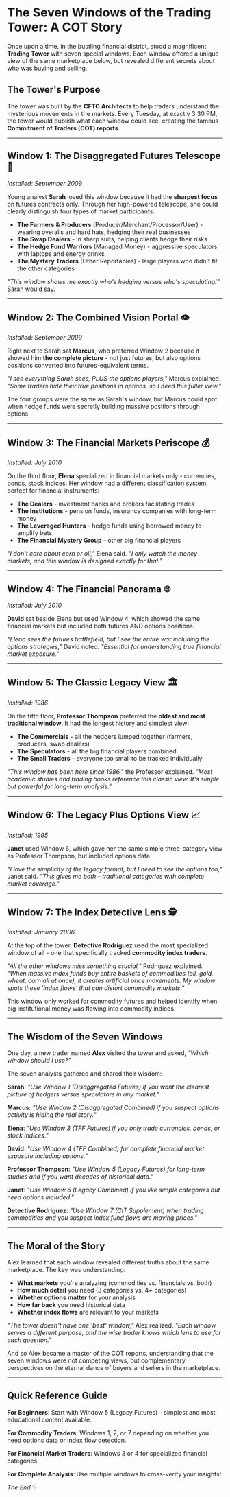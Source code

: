 # The Seven Windows of the Trading Tower: A COT Story

Once upon a time, in the bustling financial district, stood a magnificent **Trading Tower** with seven special windows. Each window offered a unique view of the same marketplace below, but revealed different secrets about who was buying and selling.

## The Tower's Purpose

The tower was built by the **CFTC Architects** to help traders understand the mysterious movements in the markets. Every Tuesday, at exactly 3:30 PM, the tower would publish what each window could see, creating the famous **Commitment of Traders (COT) reports**.

---

## Window 1: The Disaggregated Futures Telescope 🔭

_Installed: September 2009_

Young analyst **Sarah** loved this window because it had the **sharpest focus** on futures contracts only. Through her high-powered telescope, she could clearly distinguish four types of market participants:

- **The Farmers & Producers** (Producer/Merchant/Processor/User) - wearing overalls and hard hats, hedging their real businesses
- **The Swap Dealers** - in sharp suits, helping clients hedge their risks
- **The Hedge Fund Warriors** (Managed Money) - aggressive speculators with laptops and energy drinks
- **The Mystery Traders** (Other Reportables) - large players who didn't fit the other categories

_"This window shows me exactly who's hedging versus who's speculating!"_ Sarah would say.

---

## Window 2: The Combined Vision Portal 👁️

_Installed: September 2009_

Right next to Sarah sat **Marcus**, who preferred Window 2 because it showed him **the complete picture** - not just futures, but also options positions converted into futures-equivalent terms.

_"I see everything Sarah sees, PLUS the options players,"_ Marcus explained. _"Some traders hide their true positions in options, so I need this fuller view."_

The four groups were the same as Sarah's window, but Marcus could spot when hedge funds were secretly building massive positions through options.

---

## Window 3: The Financial Markets Periscope 💰

_Installed: July 2010_

On the third floor, **Elena** specialized in financial markets only - currencies, bonds, stock indices. Her window had a different classification system, perfect for financial instruments:

- **The Dealers** - investment banks and brokers facilitating trades
- **The Institutions** - pension funds, insurance companies with long-term money
- **The Leveraged Hunters** - hedge funds using borrowed money to amplify bets
- **The Financial Mystery Group** - other big financial players

_"I don't care about corn or oil,"_ Elena said. _"I only watch the money markets, and this window is designed exactly for that."_

---

## Window 4: The Financial Panorama 🌐

_Installed: July 2010_

**David** sat beside Elena but used Window 4, which showed the same financial markets but included both futures AND options positions.

_"Elena sees the futures battlefield, but I see the entire war including the options strategies,"_ David noted. _"Essential for understanding true financial market exposure."_

---

## Window 5: The Classic Legacy View 🏛️

_Installed: 1986_

On the fifth floor, **Professor Thompson** preferred the **oldest and most traditional window**. It had the longest history and simplest view:

- **The Commercials** - all the hedgers lumped together (farmers, producers, swap dealers)
- **The Speculators** - all the big financial players combined
- **The Small Traders** - everyone too small to be tracked individually

_"This window has been here since 1986,"_ the Professor explained. _"Most academic studies and trading books reference this classic view. It's simple but powerful for long-term analysis."_

---

## Window 6: The Legacy Plus Options View 📈

_Installed: 1995_

**Janet** used Window 6, which gave her the same simple three-category view as Professor Thompson, but included options data.

_"I love the simplicity of the legacy format, but I need to see the options too,"_ Janet said. _"This gives me both - traditional categories with complete market coverage."_

---

## Window 7: The Index Detective Lens 🕵️

_Installed: January 2006_

At the top of the tower, **Detective Rodriguez** used the most specialized window of all - one that specifically tracked **commodity index traders**.

_"All the other windows miss something crucial,"_ Rodriguez explained. _"When massive index funds buy entire baskets of commodities (oil, gold, wheat, corn all at once), it creates artificial price movements. My window spots these 'index flows' that can distort commodity markets."_

This window only worked for commodity futures and helped identify when big institutional money was flowing into commodity indices.

---

## The Wisdom of the Seven Windows

One day, a new trader named **Alex** visited the tower and asked, _"Which window should I use?"_

The seven analysts gathered and shared their wisdom:

**Sarah**: _"Use Window 1 (Disaggregated Futures) if you want the clearest picture of hedgers versus speculators in any market."_

**Marcus**: _"Use Window 2 (Disaggregated Combined) if you suspect options activity is hiding the real story."_

**Elena**: _"Use Window 3 (TFF Futures) if you only trade currencies, bonds, or stock indices."_

**David**: _"Use Window 4 (TFF Combined) for complete financial market exposure including options."_

**Professor Thompson**: _"Use Window 5 (Legacy Futures) for long-term studies and if you want decades of historical data."_

**Janet**: _"Use Window 6 (Legacy Combined) if you like simple categories but need options included."_

**Detective Rodriguez**: _"Use Window 7 (CIT Supplement) when trading commodities and you suspect index fund flows are moving prices."_

---

## The Moral of the Story

Alex learned that each window revealed different truths about the same marketplace. The key was understanding:

- **What markets** you're analyzing (commodities vs. financials vs. both)
- **How much detail** you need (3 categories vs. 4+ categories)
- **Whether options matter** for your analysis
- **How far back** you need historical data
- **Whether index flows** are relevant to your markets

_"The tower doesn't have one 'best' window,"_ Alex realized. _"Each window serves a different purpose, and the wise trader knows which lens to use for each question."_

And so Alex became a master of the COT reports, understanding that the seven windows were not competing views, but complementary perspectives on the eternal dance of buyers and sellers in the marketplace.

---

## Quick Reference Guide

**For Beginners**: Start with Window 5 (Legacy Futures) - simplest and most educational content available.

**For Commodity Traders**: Windows 1, 2, or 7 depending on whether you need options data or index flow detection.

**For Financial Market Traders**: Windows 3 or 4 for specialized financial categories.

**For Complete Analysis**: Use multiple windows to cross-verify your insights!

_The End_ ✨